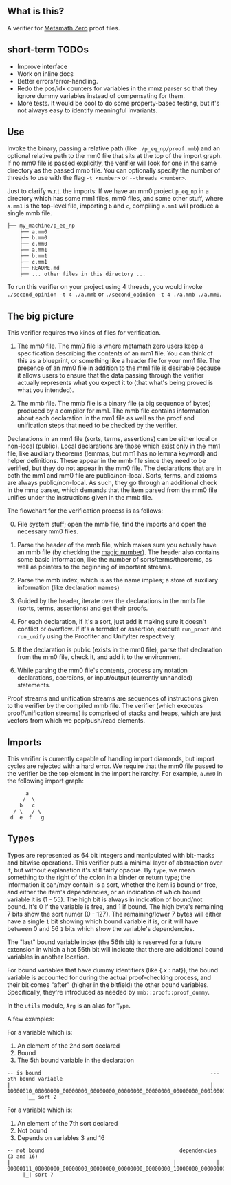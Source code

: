 
## What is this?
A verifier for [Metamath Zero](https://github.com/digama0/mm0) proof files.

## short-term TODOs
- Improve interface
- Work on inline docs
- Better errors/error-handling. 
- Redo the pos/idx counters for variables in the mmz parser so that they ignore dummy variables instead of compensating for them.
- More tests. It would be cool to do some property-based testing, but it's not always easy to identify meaningful invariants.


## Use

Invoke the binary, passing a relative path (like `./p_eq_np/proof.mmb`) and an optional relative path to the mm0 file that sits at the top of the import graph. If no mm0 file is passed explicitly, the verifier will look for one in the same directory as the passed mmb file. You can optionally specify the number of threads to use with the flag `-t <number>` or `--threads <number>`.

Just to clarify w.r.t. the imports:
If we have an mm0 project `p_eq_np` in a directory which has some mm1 files, mm0 files, and some other stuff, where `a.mm1` is the top-level file, importing `b` and `c`, compiling `a.mm1` will produce a single mmb file.
```
├── my_machine/p_eq_np
    ├── a.mm0
    ├── b.mm0
    ├── c.mm0
    ├── a.mm1
    ├── b.mm1
    ├── c.mm1
    ├── README.md
    ├── ... other files in this directory ...
```

To run this verifier on your project using 4 threads, you would invoke
`./second_opinion -t 4 ./a.mmb` or `./second_opinion -t 4 ./a.mmb ./a.mm0`.

## The big picture

This verifier requires two kinds of files for verification. 
1. The mm0 file.
The mm0 file is where metamath zero users keep a specification describing the contents of an mm1 file. You can think of this as a blueprint, or something like a header file for your mm1 file. The presence of an mm0 file in addition to the mm1 file is desirable because it allows users to ensure that the data passing through the verifier actually represents what you expect it to (that what's being proved is what you intended).

1. The mmb file.
The mmb file is a binary file (a big sequence of bytes) produced by a compiler for mm1. The mmb file contains information about each declaration in the mm1 file as well as the proof and unification steps that need to be checked by the verifier.

Declarations in an mm1 file (sorts, terms, assertions) can be either local or non-local (public). Local declarations are those which exist only in the mm1 file, like auxiliary theorems (lemmas, but mm1 has no lemma keyword) and helper definitions. These appear in the mmb file since they need to be verified, but they do not appear in the mm0 file. The declarations that are in both the mm1 and mm0 file are public/non-local. Sorts, terms, and axioms are always public/non-local. As such, they go through an additional check in the mmz parser, which demands that the item parsed from the mm0 file unifies under the instructions given in the mmb file.

The flowchart for the verification process is as follows:

0. File system stuff; open the mmb file, find the imports and open the necessary mm0 files.

1. Parse the header of the mmb file, which makes sure you actually have an mmb file (by checking the [magic number](https://en.wikipedia.org/wiki/File_format#Magic_number)). The header also contains some basic information, like the number of sorts/terms/theorems, as well as pointers to the beginning of important streams. 

2. Parse the mmb index, which is as the name implies; a store of auxiliary information (like declaration names)

3. Guided by the header, iterate over the declarations in the mmb file (sorts, terms, assertions) and get their proofs.

4. For each declaration, if it's a sort, just add it making sure it doesn't conflict or overflow. If it's a termdef or assertion, execute `run_proof` and `run_unify` using the ProofIter and UnifyIter respectively.

5. If the declaration is public (exists in the mm0 file), parse that declaration from the mm0 file, check it, and add it to the environment.

6. While parsing the mm0 file's contents, process any notation declarations, coercions, or input/output (currently unhandled) statements.

Proof streams and unification streams are sequences of instructions given to the verifier by the compiled mmb file. 
The verifier (which executes proof/unification streams) is comprised of stacks and heaps, which are just vectors from which we pop/push/read elements.

## Imports
This verifier is currently capable of handling import diamonds, but import cycles are rejected with a hard error. We require that the mm0 file passed to the verifier be the top element in the import heirarchy. For example, `a.mm0` in the following import graph:
```
      a
     /  \
    b   c
  / \   / \
 d  e  f   g
```


## Types
Types are represented as 64 bit integers and manipulated with bit-masks and bitwise operations. This verifier puts a minimal layer of abstraction over it, but without explanation it's still fairly opaque. By `type`, we mean something to the right of the colon in a binder or return type; the information it can/may contain is a sort, whether the item is bound or free, and either the item's dependencies, or an indication of which bound variable it is (1 - 55). The high bit is always in indication of bound/not bound. It's 0 if the variable is free, and 1 if bound. The high byte's remaining 7 bits show the sort numer (0 - 127). The remaining/lower 7 bytes will either have a single `1` bit showing which bound variable it is, or it will have between 0 and 56 `1` bits which show the variable's dependencies.

The "last" bound variable index (the 56th bit) is reserved for a future extension in which a hot 56th bit will indicate that there are additional bound variables in another location. 

For bound variables that have dummy identifiers (like {.x : nat}), the bound variable is accounted for during the actual proof-checking process, and their bit comes "after" (higher in the bitfield) the other bound variables. Specifically, they're introduced as needed by `mmb::proof::proof_dummy`.

In the `utils` module, `Arg` is an alias for `Type`.

A few examples:

For a variable which is:
1. An element of the 2nd sort declared
2. Bound
3. The 5th bound variable in the declaration

```
-- is bound                                                       --- 5th bound variable
|                                                                 |
10000010_00000000_00000000_00000000_00000000_00000000_00000000_00010000
      |__ sort 2
```


For a variable which is:
1. An element of the 7th sort declared
2. Not bound
3. Depends on variables 3 and 16

```
-- not bound                                            dependencies (3 and 16)
|                                                     |             |
00000111_00000000_00000000_00000000_00000000_00000000_10000000_00000100
     |_| sort 7

```

